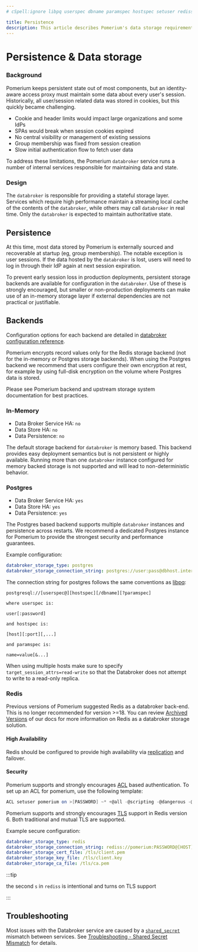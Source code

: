 ```yaml
---
# cSpell:ignore libpq userspec dbname paramspec hostspec setuser rediss

title: Persistence
description: This article describes Pomerium's data storage requirements and backends
---
```


# Persistence & Data storage

### Background

Pomerium keeps persistent state out of most components, but an identity-aware access proxy must maintain some data about every user's session. Historically, all user/session related data was stored in cookies, but this quickly became challenging.

- Cookie and header limits would impact large organizations and some IdPs
- SPAs would break when session cookies expired
- No central visibility or management of existing sessions
- Group membership was fixed from session creation
- Slow initial authentication flow to fetch user data

To address these limitations, the Pomerium `databroker` service runs a number of internal services responsible for maintaining data and state.

### Design

The `databroker` is responsible for providing a stateful storage layer. Services which require high performance maintain a streaming local cache of the contents of the `databroker`, while others may call `databroker` in real time. Only the `databroker` is expected to maintain authoritative state.

## Persistence

At this time, most data stored by Pomerium is externally sourced and recoverable at startup (eg, group membership). The notable exception is user sessions. If the data hosted by the `databroker` is lost, users will need to log in through their IdP again at next session expiration.

To prevent early session loss in production deployments, persistent storage backends are available for configuration in the `databroker`. Use of these is strongly encouraged, but smaller or non-production deployments can make use of an in-memory storage layer if external dependencies are not practical or justifiable.

## Backends

Configuration options for each backend are detailed in [databroker configuration reference](/docs/reference/databroker).

Pomerium encrypts record values only for the Redis storage backend (not for the in-memory or Postgres storage backends). When using the Postgres backend we recommend that users configure their own encryption at rest, for example by using full-disk encryption on the volume where Postgres data is stored.

Please see Pomerium backend and upstream storage system documentation for best practices.

### In-Memory

- Data Broker Service HA: `no`
- Data Store HA: `no`
- Data Persistence: `no`

The default storage backend for `databroker` is memory based. This backend provides easy deployment semantics but is not persistent or highly available. Running more than one `databroker` instance configured for memory backed storage is not supported and will lead to non-deterministic behavior.

### Postgres

- Data Broker Service HA: `yes`
- Data Store HA: `yes`
- Data Persistence: `yes`

The Postgres based backend supports multiple `databroker` instances and persistence across restarts. We recommend a dedicated Postgres instance for Pomerium to provide the strongest security and performance guarantees.

Example configuration:

```yaml
databroker_storage_type: postgres
databroker_storage_connection_string: postgres://user:pass@dbhost.internal.mydomain.com/pomerium?sslmode=disable
```

The connection string for postgres follows the same conventions as [libpq](https://www.postgresql.org/docs/current/libpq-connect.html#LIBPQ-CONNSTRING):

```text
postgresql://[userspec@][hostspec][/dbname][?paramspec]

where userspec is:

user[:password]

and hostspec is:

[host][:port][,...]

and paramspec is:

name=value[&...]
```

When using multiple hosts make sure to specify `target_session_attrs=read-write` so that the Databroker does not attempt to write to a read-only replica.

### Redis

Previous versions of Pomerium suggested Redis as a databroker back-end. This is no longer recommended for version >=18. You can review [Archived Versions](https://www.pomerium.com/docs/versions) of our docs for more information on Redis as a databroker storage solution.

#### High Availability

Redis should be configured to provide high availability via [replication](https://redis.io/topics/replication) and failover.

#### Security

Pomerium supports and strongly encourages [ACL](https://redis.io/topics/acl) based authentication. To set up an ACL for pomerium, use the following template:

```actionscript
ACL setuser pomerium on >[PASSWORD] ~* +@all -@scripting -@dangerous -@admin -@connection
```

Pomerium supports and strongly encourages [TLS](https://redis.io/topics/encryption) support in Redis version 6. Both traditional and mutual TLS are supported.

Example secure configuration:

```yaml
databroker_storage_type: redis
databroker_storage_connection_string: rediss://pomerium:PASSWORD@[HOST]:6379/
databroker_storage_cert_file: /tls/client.pem
databroker_storage_key_file: /tls/client.key
databroker_storage_ca_file: /tls/ca.pem
```

:::tip

the second `s` in `rediss` is intentional and turns on TLS support

:::

## Troubleshooting

Most issues with the Databroker service are caused by a [`shared_secret`](/docs/reference/shared-secret) mismatch between services. See [Troubleshooting - Shared Secret Mismatch](/docs/reference/shared-secret) for details.
